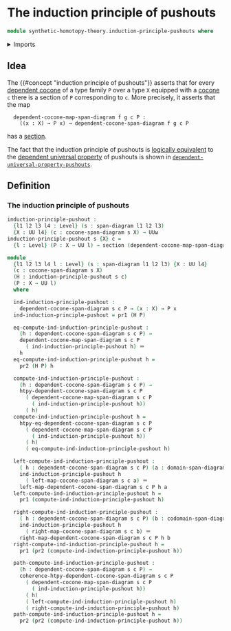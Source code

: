 # The induction principle of pushouts

```agda
module synthetic-homotopy-theory.induction-principle-pushouts where
```

<details><summary>Imports</summary>

```agda
open import foundation.dependent-pair-types
open import foundation.function-extensionality
open import foundation.identity-types
open import foundation.sections
open import foundation.span-diagrams
open import foundation.universe-levels

open import synthetic-homotopy-theory.cocones-under-span-diagrams
open import synthetic-homotopy-theory.dependent-cocones-under-span-diagrams
```

</details>

## Idea

The {{#concept "induction principle of pushouts"}} asserts that for every
[dependent cocone](synthetic-homotopy-theory.dependent-cocones-under-span-diagrams.md)
of a type family `P` over a type `X` equipped with a
[cocone](synthetic-homotopy-theory.cocones-under-span-diagrams.md) `c` there is
a section of `P` corresponding to `c`. More precisely, it asserts that the map

```text
  dependent-cocone-map-span-diagram f g c P :
    ((x : X) → P x) → dependent-cocone-span-diagram f g c P
```

has a [section](foundation.sections.md).

The fact that the induction principle of pushouts is
[logically equivalent](foundation.logical-equivalences.md) to the
[dependent universal property](synthetic-homotopy-theory.dependent-universal-property-pushouts.md)
of pushouts is shown in
[`dependent-universal-property-pushouts`](synthetic-homotopy-theory.dependent-universal-property-pushouts.md).

## Definition

### The induction principle of pushouts

```agda
induction-principle-pushout :
  {l1 l2 l3 l4 : Level} (s : span-diagram l1 l2 l3)
  {X : UU l4} (c : cocone-span-diagram s X) → UUω
induction-principle-pushout s {X} c =
  {l : Level} (P : X → UU l) → section (dependent-cocone-map-span-diagram s c P)

module _
  {l1 l2 l3 l4 l : Level} (s : span-diagram l1 l2 l3) {X : UU l4}
  (c : cocone-span-diagram s X)
  (H : induction-principle-pushout s c)
  (P : X → UU l)
  where

  ind-induction-principle-pushout :
    dependent-cocone-span-diagram s c P → (x : X) → P x
  ind-induction-principle-pushout = pr1 (H P)

  eq-compute-ind-induction-principle-pushout :
    (h : dependent-cocone-span-diagram s c P) →
    dependent-cocone-map-span-diagram s c P
      ( ind-induction-principle-pushout h) ＝
    h
  eq-compute-ind-induction-principle-pushout h =
    pr2 (H P) h

  compute-ind-induction-principle-pushout :
    (h : dependent-cocone-span-diagram s c P) →
    htpy-dependent-cocone-span-diagram s c P
      ( dependent-cocone-map-span-diagram s c P
        ( ind-induction-principle-pushout h))
      ( h)
  compute-ind-induction-principle-pushout h =
    htpy-eq-dependent-cocone-span-diagram s c P
      ( dependent-cocone-map-span-diagram s c P
        ( ind-induction-principle-pushout h))
      ( h)
      ( eq-compute-ind-induction-principle-pushout h)

  left-compute-ind-induction-principle-pushout :
    ( h : dependent-cocone-span-diagram s c P) (a : domain-span-diagram s) →
    ind-induction-principle-pushout h
      ( left-map-cocone-span-diagram s c a) ＝
    left-map-dependent-cocone-span-diagram s c P h a
  left-compute-ind-induction-principle-pushout h =
    pr1 (compute-ind-induction-principle-pushout h)

  right-compute-ind-induction-principle-pushout :
    ( h : dependent-cocone-span-diagram s c P) (b : codomain-span-diagram s) →
    ind-induction-principle-pushout h
      ( right-map-cocone-span-diagram s c b) ＝
    right-map-dependent-cocone-span-diagram s c P h b
  right-compute-ind-induction-principle-pushout h =
    pr1 (pr2 (compute-ind-induction-principle-pushout h))

  path-compute-ind-induction-principle-pushout :
    (h : dependent-cocone-span-diagram s c P) →
    coherence-htpy-dependent-cocone-span-diagram s c P
      ( dependent-cocone-map-span-diagram s c P
        ( ind-induction-principle-pushout h))
      ( h)
      ( left-compute-ind-induction-principle-pushout h)
      ( right-compute-ind-induction-principle-pushout h)
  path-compute-ind-induction-principle-pushout h =
    pr2 (pr2 (compute-ind-induction-principle-pushout h))
```
